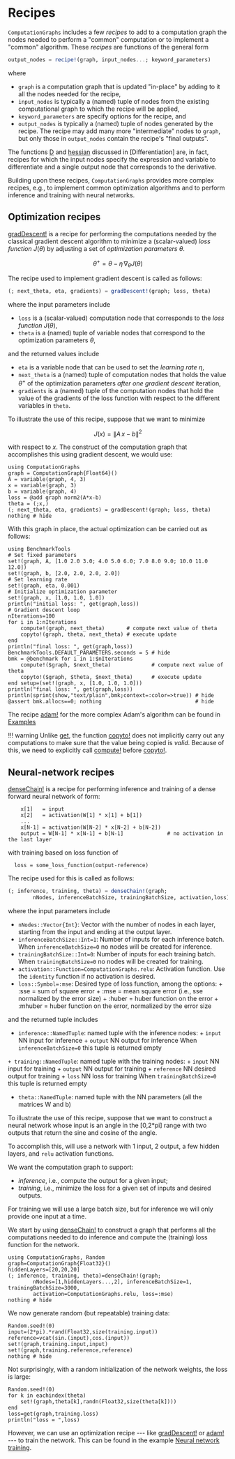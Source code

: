 
# Recipes

`ComputationGraphs` includes a few *recipes* to add to a computation graph the nodes needed to
perform a "common" computation or to implement a "common" algorithm. These *recipes* are functions
of the general form

```julia
output_nodes = recipe!(graph, input_nodes...; keyword_parameters)
```

where

+ `graph` is a computation graph that is updated "in-place" by adding to it all the nodes
  needed for the recipe,
+ `input_nodes` is typically a (named) tuple of nodes from the existing computational graph to which
  the recipe will be applied,
+ `keyword_parameters` are specify options for the recipe, and
+ `output_nodes` is typically a (named) tuple of nodes generated by the recipe. The recipe may add
  many more "intermediate" nodes to `graph`, but only those in `output_nodes` contain the recipe's
  "final outputs".

The functions [D](@ref) and [hessian](@ref) discussed in [Differentiation] are, in fact, recipes
for which the input nodes specify the expression and variable to differentiate and a single output
node that corresponds to the derivative.

Building upon these recipes, `ComputationGraphs` provides more complex recipes, e.g., to implement
common optimization algorithms and to perform inference and training with neural networks.

## Optimization recipes

[gradDescent!](@ref) is a recipe for performing the computations needed by the classical gradient
descent algorithm to minimize a (scalar-valued) *loss function* $J(\theta)$ by adjusting a set of
*optimization parameters* $\theta$.

```math
    \theta^+ = \theta - \eta\, \nabla_\theta J(\theta)
```

The recipe used to implement gradient descent is called as follows:

```julia
(; next_theta, eta, gradients) = gradDescent!(graph; loss, theta)
```

where the input parameters include

+ `loss` is a (scalar-valued) computation node that corresponds to the *loss function* $J(\theta)$,
+ `theta` is a (named) tuple of variable nodes that correspond to the optimization parameters $\theta$,
  
and the returned values include 

+ `eta` is a variable node that can be used to set the *learning rate* $\eta$, 
+ `next_theta` is a (named) tuple of computation nodes that holds the value $\theta^+$ of the
  optimization parameters *after one gradient descent* iteration,
+ `gradients` is a (named) tuple of the computation nodes that hold the value of the gradients of the
  loss function with respect to the different variables in `theta`.

To illustrate the use of this recipe, suppose that we want to minimize

```math
    J(x) = \| A\, x -b \|^2
```

with respect to $x$. The construct of the computation graph that accomplishes this using gradient
descent, we would use:

```@example recipe1
using ComputationGraphs
graph = ComputationGraph{Float64}()
A = variable(graph, 4, 3)
x = variable(graph, 3)
b = variable(graph, 4)
loss = @add graph norm2(A*x-b)
theta = (;x,)
(; next_theta, eta, gradients) = gradDescent!(graph; loss, theta)
nothing # hide
```

With this graph in place, the actual optimization can be carried out as follows:

```@example recipe1
using BenchmarkTools
# Set fixed parameters
set!(graph, A, [1.0 2.0 3.0; 4.0 5.0 6.0; 7.0 8.0 9.0; 10.0 11.0 12.0])
set!(graph, b, [2.0, 2.0, 2.0, 2.0])
# Set learning rate
set!(graph, eta, 0.001)
# Initialize optimization parameter
set!(graph, x, [1.0, 1.0, 1.0])
println("initial loss: ", get(graph,loss))
# Gradient descent loop
nIterations=100
for i in 1:nIterations
    compute!(graph, next_theta)       # compute next value of theta
    copyto!(graph, theta, next_theta) # execute update
end
println("final loss: ", get(graph,loss))
BenchmarkTools.DEFAULT_PARAMETERS.seconds = 5 # hide
bmk = @benchmark for i in 1:$nIterations
    compute!($graph, $next_theta)             # compute next value of theta
    copyto!($graph, $theta, $next_theta)      # execute update
end setup=(set!(graph, x, [1.0, 1.0, 1.0]))
println("final loss: ", get(graph,loss))
println(sprint(show,"text/plain",bmk;context=:color=>true)) # hide
@assert bmk.allocs==0; nothing                              # hide
```

The recipe [adam!](@ref) for the more complex Adam's algorithm can be found in [Examples](@ref)

!!! warning
    Unlike [get](@ref), the function [copyto!](@ref) does not implicitly carry out any computations to make sure that the value being copied is *valid*. Because of this, we need to explicitly call [compute!](@ref) before [copyto!](@ref).

## Neural-network recipes

[denseChain!](@ref) is a recipe for performing inference and training of a dense forward neural
network of form:

```
    x[1]   = input
    x[2]   = activation(W[1] * x[1] + b[1])
    ...
    x[N-1] = activation(W[N-2] * x[N-2] + b[N-2])
    output = W[N-1] * x[N-1] + b[N-1]              # no activation in the last layer
```

with training based on loss function of

```
  loss = some_loss_function(output-reference)
```

The recipe used for this is called as follows:

```julia
(; inference, training, theta) = denseChain!(graph; 
        nNodes, inferenceBatchSize, trainingBatchSize, activation,loss)
```

where the input parameters include

+ `nNodes::Vector{Int}`: Vector with the number of nodes in each layer, starting from the
        input and ending at the output layer.
+ `inferenceBatchSize::Int=1`: Number of inputs for each inference batch.
        When `inferenceBatchSize=0` no nodes will be created for inference.
+ `trainingBatchSize::Int=0`: Number of inputs for each training batch. 
        When `trainingBatchSize=0` no nodes will be created for training.
+ `activation::Function=ComputationGraphs.relu`: Activation function. 
        Use the `identity` function if no activation is desired.
+ `loss::Symbol=:mse`: Desired type of loss function, among the options:
        + :sse = sum of square error
        + :mse = mean square error (i.e., sse normalized by the error size)
        + :huber = huber function on the error
        + :mhuber = huber function on the error, normalized by the error size
  
and the returned tuple includes

+ `inference::NamedTuple`: named tuple with the inference nodes:
        + `input` NN input for inference
        + `output` NN output for inference
        When `inferenceBatchSize=0` this tuple is returned empty

`+ training::NamedTuple`: named tuple with the training nodes:
        + `input` NN input for training
        + `output` NN output for training
        + `reference` NN desired output for training
        + `loss` NN loss for training
        When `trainingBatchSize=0` this tuple is returned empty

+ `theta::NamedTuple`: named tuple with the NN parameters (all the matrices W and b)

To illustrate the use of this recipe, suppose that we want to construct a neural network whose input
is an angle in the [0,2*pi] range with two outputs that return the sine and cosine of the angle.

To accomplish this, will use a network with 1 input, 2 output, a few hidden layers, and `relu`
activation functions.

We want the computation graph to support:

+ *inference*, i.e., compute the output for a given input;
+ *training*, i.e., minimize the loss for a given set of inputs and desired outputs.

For training we will use a large batch size, but for inference we will only provide one
input at a time.

We start by using [denseChain!](@ref) to construct a graph that performs all the computations needed
to do inference and compute the (training) loss function for the network.

```@example recipe2
using ComputationGraphs, Random
graph=ComputationGraph{Float32}()
hiddenLayers=[20,20,20]
(; inference, training, theta)=denseChain!(graph; 
        nNodes=[1,hiddenLayers...,2], inferenceBatchSize=1, trainingBatchSize=3000,
        activation=ComputationGraphs.relu, loss=:mse)
nothing # hide
```

We now generate random (but repeatable) training data:

```@example recipe2
Random.seed!(0)
input=(2*pi).*rand(Float32,size(training.input))
reference=vcat(sin.(input),cos.(input))
set!(graph,training.input,input)
set!(graph,training.reference,reference)
nothing # hide
```

Not surprisingly, with a random initialization of the network weights, the loss is large:

```@example recipe2
Random.seed!(0)
for k in eachindex(theta)
    set!(graph,theta[k],randn(Float32,size(theta[k])))
end
loss=get(graph,training.loss)
println("loss = ",loss)
```

However, we can use an optimization recipe --- like [gradDescent!](@ref) or [adam!](@ref) --- to train
the network. This can be found in the example [Neural network training](@ref).
